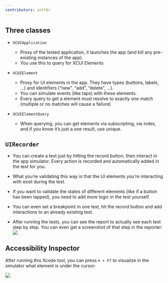 ```yaml
---
contributors: zntfdr
---
```


## Three classes

- `XCUIApplication`
  - Proxy of the tested application, it launches the app (and kill any pre-existing instances of the app). 
  - You use this to query for XCUI Elements

- `XCUIElement`
  - Proxy for UI elements in the app. They have types (buttons, labels, ...) and identifiers (“new”, “add”, “delete”, ...).
  - You can simulate events (like taps) with these elements.
  - Every query to get a element must resolve to exactly one match (multiple or no matches will cause a failure)

- `XCUIElementQuery`
  - When querying, you can get elements via subscripting, via index, and if you know it’s just a one result, use unique.

## `UIRecorder`

- You can create a test just by hitting the record button, then interact in the app simulator. Every action is recorded and automatically added in the test for you.  

- What you’re validating this way is that the UI elements you’re interacting with exist during the test. 

- If you want to validate the states of different elements (like if a button has been tapped), you need to add more logic in the test yourself.

- You can even set a breakpoint in one test, hit the record button and add interactions to an already existing test.

- After running the tests, you can see the report to actually see each test step by step. You can even get a screenshot of that step in the reporter:
![][screenshotImage]

## Accessibility Inspector

After running this Xcode tool, you can press `⌘ + F7` to visualize in the simulator what element is under the cursor:

![][cursorImage]

[screenshotImage]: ../../../images/notes/wwdc15/406/screenshot.png
[cursorImage]: ../../../images/notes/wwdc15/406/cursor.png
